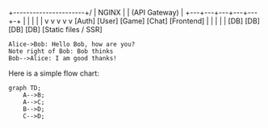 +----------------------+/
|        NGINX        |
|   (API Gateway)     |
+---+---+---+---+---+-+
	|   |   |   |   |
	v   v   v   v   v
[Auth] [User] [Game] [Chat] [Frontend]
	|       |     |      |       |
	[DB]   [DB]  [DB]   [DB]     [Static files / SSR]


```sequence
Alice->Bob: Hello Bob, how are you?
Note right of Bob: Bob thinks
Bob-->Alice: I am good thanks!
```

Here is a simple flow chart:

```mermaid
graph TD;
    A-->B;
    A-->C;
    B-->D;
    C-->D;
```